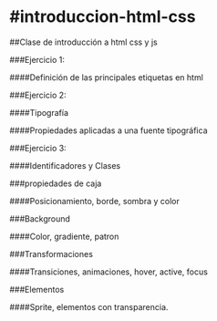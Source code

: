 #introduccion-html-css
=====================

##Clase de introducción a html css y js 

###Ejercicio 1:

####Definición de las principales etiquetas en html 

###Ejercicio 2:

####Tipografía 

####Propiedades aplicadas a una fuente tipográfica

###Ejercicio 3:

####Identificadores y Clases 

###propiedades de caja

####Posicionamiento, borde, sombra y color 

###Background

####Color, gradiente, patron 

###Transformaciones

####Transiciones, animaciones, hover, active, focus

###Elementos

####Sprite, elementos con transparencia.

